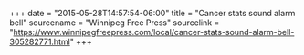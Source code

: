 +++
date = "2015-05-28T14:57:54-06:00"
title = "Cancer stats sound alarm bell"
sourcename = "Winnipeg Free Press"
sourcelink = "https://www.winnipegfreepress.com/local/cancer-stats-sound-alarm-bell-305282771.html"
+++
